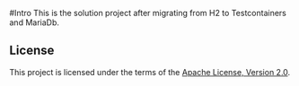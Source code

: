 #Intro
This is the solution project after migrating from H2 to Testcontainers and MariaDb.


## License

This project is licensed under the terms of the [Apache License, Version 2.0](LICENSE).
